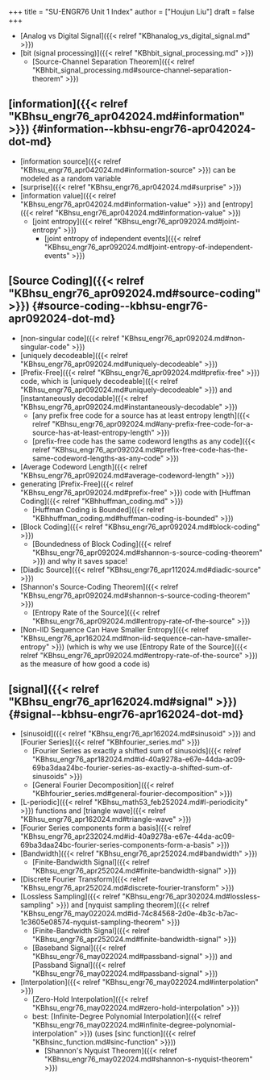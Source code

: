 +++
title = "SU-ENGR76 Unit 1 Index"
author = ["Houjun Liu"]
draft = false
+++

-   [Analog vs Digital Signal]({{< relref "KBhanalog_vs_digital_signal.md" >}})
-   [bit (signal processing)]({{< relref "KBhbit_signal_processing.md" >}})
    -   [Source-Channel Separation Theorem]({{< relref "KBhbit_signal_processing.md#source-channel-separation-theorem" >}})


## [information]({{< relref "KBhsu_engr76_apr042024.md#information" >}}) {#information--kbhsu-engr76-apr042024-dot-md}

-   [information source]({{< relref "KBhsu_engr76_apr042024.md#information-source" >}}) can be modeled as a random variable
-   [surprise]({{< relref "KBhsu_engr76_apr042024.md#surprise" >}})
-   [information value]({{< relref "KBhsu_engr76_apr042024.md#information-value" >}}) and [entropy]({{< relref "KBhsu_engr76_apr042024.md#information-value" >}})
    -   [joint entropy]({{< relref "KBhsu_engr76_apr092024.md#joint-entropy" >}})
        -   [joint entropy of independent events]({{< relref "KBhsu_engr76_apr092024.md#joint-entropy-of-independent-events" >}})


## [Source Coding]({{< relref "KBhsu_engr76_apr092024.md#source-coding" >}}) {#source-coding--kbhsu-engr76-apr092024-dot-md}

-   [non-singular code]({{< relref "KBhsu_engr76_apr092024.md#non-singular-code" >}})
-   [uniquely decodeable]({{< relref "KBhsu_engr76_apr092024.md#uniquely-decodeable" >}})
-   [Prefix-Free]({{< relref "KBhsu_engr76_apr092024.md#prefix-free" >}}) code, which is [uniquely decodeable]({{< relref "KBhsu_engr76_apr092024.md#uniquely-decodeable" >}}) and [instantaneously decodable]({{< relref "KBhsu_engr76_apr092024.md#instantaneously-decodable" >}})
    -   [any prefix free code for a source has at least entropy length]({{< relref "KBhsu_engr76_apr092024.md#any-prefix-free-code-for-a-source-has-at-least-entropy-length" >}})
    -   [prefix-free code has the same codeword lengths as any code]({{< relref "KBhsu_engr76_apr092024.md#prefix-free-code-has-the-same-codeword-lengths-as-any-code" >}})
-   [Average Codeword Length]({{< relref "KBhsu_engr76_apr092024.md#average-codeword-length" >}})
-   generating [Prefix-Free]({{< relref "KBhsu_engr76_apr092024.md#prefix-free" >}}) code with [Huffman Coding]({{< relref "KBhhuffman_coding.md" >}})
    -   [Huffman Coding is Bounded]({{< relref "KBhhuffman_coding.md#huffman-coding-is-bounded" >}})
-   [Block Coding]({{< relref "KBhsu_engr76_apr092024.md#block-coding" >}})
    -   [Boundedness of Block Coding]({{< relref "KBhsu_engr76_apr092024.md#shannon-s-source-coding-theorem" >}}) and why it saves space!
-   [Diadic Source]({{< relref "KBhsu_engr76_apr112024.md#diadic-source" >}})
-   [Shannon's Source-Coding Theorem]({{< relref "KBhsu_engr76_apr092024.md#shannon-s-source-coding-theorem" >}})
    -   [Entropy Rate of the Source]({{< relref "KBhsu_engr76_apr092024.md#entropy-rate-of-the-source" >}})
-   [Non-IID Sequence Can Have Smaller Entropy]({{< relref "KBhsu_engr76_apr162024.md#non-iid-sequence-can-have-smaller-entropy" >}}) (which is why we use [Entropy Rate of the Source]({{< relref "KBhsu_engr76_apr092024.md#entropy-rate-of-the-source" >}}) as the measure of how good a code is)


## [signal]({{< relref "KBhsu_engr76_apr162024.md#signal" >}}) {#signal--kbhsu-engr76-apr162024-dot-md}

-   [sinusoid]({{< relref "KBhsu_engr76_apr162024.md#sinusoid" >}}) and [Fourier Series]({{< relref "KBhfourier_series.md" >}})
    -   [Fourier Series as exactly a shifted sum of sinusoids]({{< relref "KBhsu_engr76_apr182024.md#id-40a9278a-e67e-44da-ac09-69ba3daa24bc-fourier-series-as-exactly-a-shifted-sum-of-sinusoids" >}})
    -   [General Fourier Decomposition]({{< relref "KBhfourier_series.md#general-fourier-decomposition" >}})
-   [L-periodic]({{< relref "KBhsu_math53_feb252024.md#l-periodicity" >}}) functions and [triangle wave]({{< relref "KBhsu_engr76_apr162024.md#triangle-wave" >}})
-   [Fourier Series components form a basis]({{< relref "KBhsu_engr76_apr232024.md#id-40a9278a-e67e-44da-ac09-69ba3daa24bc-fourier-series-components-form-a-basis" >}})
-   [Bandwidth]({{< relref "KBhsu_engr76_apr252024.md#bandwidth" >}})
    -   [Finite-Bandwidth Signal]({{< relref "KBhsu_engr76_apr252024.md#finite-bandwidth-signal" >}})
-   [Discrete Fourier Transform]({{< relref "KBhsu_engr76_apr252024.md#discrete-fourier-transform" >}})
-   [Lossless Sampling]({{< relref "KBhsu_engr76_apr302024.md#lossless-sampling" >}}) and [nyquist sampling theorem]({{< relref "KBhsu_engr76_may022024.md#id-74c84568-2d0e-4b3c-b7ac-1c3605e08574-nyquist-sampling-theorem" >}})
    -   [Finite-Bandwidth Signal]({{< relref "KBhsu_engr76_apr252024.md#finite-bandwidth-signal" >}})
    -   [Baseband Signal]({{< relref "KBhsu_engr76_may022024.md#passband-signal" >}}) and [Passband Signal]({{< relref "KBhsu_engr76_may022024.md#passband-signal" >}})
-   [Interpolation]({{< relref "KBhsu_engr76_may022024.md#interpolation" >}})
    -   [Zero-Hold Interpolation]({{< relref "KBhsu_engr76_may022024.md#zero-hold-interpolation" >}})
    -   best:  [Infinite-Degree Polynomial Interpolation]({{< relref "KBhsu_engr76_may022024.md#infinite-degree-polynomial-interpolation" >}}) (uses [sinc function]({{< relref "KBhsinc_function.md#sinc-function" >}}))
        -   [Shannon's Nyquist Theorem]({{< relref "KBhsu_engr76_may022024.md#shannon-s-nyquist-theorem" >}})
